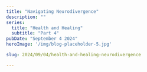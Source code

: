 ```yaml
---
title: "Navigating Neurodivergence"
description: ""
series:
  title: "Health and Healing"
  subtitle: "Part 4"
pubDate: "September 4 2024"
heroImage: '/img/blog-placeholder-5.jpg'

slug: 2024/09/04/health-and-healing-neurodivergence

---
```


